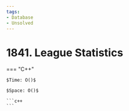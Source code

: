 ```yaml
---
tags:
- Database
- Unsolved
---
```



# 1841. League Statistics

=== "C++"

    $Time: O()$

    $Space: O()$

    ```c++
    ```